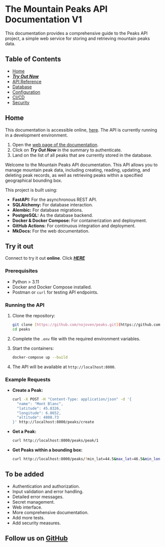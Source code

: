 # The Mountain Peaks API Documentation V1

This documentation provides a comprehensive guide to the Peaks API project, a simple web service for storing and retrieving mountain peaks data.

## Table of Contents

- [Home](index.md)
- ***[Try Out Now](http://127.0.0.1:8000/auth/login)***
- [API Reference](api_reference.md)
- [Database](database.md)
- [Configuration](configuration.md)
- [CI/CD](ci_cd.md)
- [Security](security.md)

## Home

This documentation is accessible online, [here](https://peaks.onrender.com/).
The API is currently running in a development environment.

1. Open the [web page of the documentation](https://peaks.onrender.com/).
2. Click on ***Try Out Now*** in the summary to authenticate.
3. Land on the list of all peaks that are currently stored in the database.

Welcome to the Mountain Peaks API documentation. This API allows you to manage mountain peak data, including creating, reading, updating, and deleting peak records, as well as retrieving peaks within a specified geographical bounding box.

This project is built using:

- **FastAPI:** For the asynchronous REST API.
- **SQLAlchemy:** For database interaction.
- **Alembic:** For database migrations.
- **PostgreSQL:** As the database backend.
- **Docker & Docker Compose:** For containerization and deployment.
- **GitHub Actions:** For continuous integration and deployment.
- **MkDocs:** For the web documentation.

## Try it out

Connect to try it out **online**. Click ***[HERE](http://127.0.0.1:8000/auth/login)***

### Prerequisites

- Python > 3.11
- Docker and Docker Compose installed.
- Postman or `curl` for testing API endpoints.

### Running the API

1. Clone the repository:

    ```bash
    git clone [https://github.com/nojoven/peaks.git](https://github.com/nojoven/peaks.git)
    cd peaks
    ```

2. Complete the `.env` file with the required environment variables.

3. Start the containers:

    ```bash
    docker-compose up --build
    ```

4. The API will be available at `http://localhost:8000`.

### Example Requests

- **Create a Peak:**

    ```bash
    curl -X POST -H "Content-Type: application/json" -d '{
      "name": "Mont Blanc",
      "latitude": 45.8326,
      "longitude": 6.8652,
      "altitude": 4808.73
    }' http://localhost:8000/peaks/create
    ```

- **Get a Peak:**

    ```bash
    curl http://localhost:8000/peaks/peak/1
    ```

- **Get Peaks within a bounding box:**

    ```bash
    curl http://localhost:8000/peaks/?min_lat=44.5&max_lat=46.5&min_lon=5.5&max_lon=7.5
    ```

## To be added

- Authentication and authorization.
- Input validation and error handling.
- Detailed error messages.
- Secret management.
- Web interface.
- More comprehensive documentation.
- Add more tests.
- Add security measures.

## Follow us on **[GitHub](https://github.com/nojoven/peaks)**
